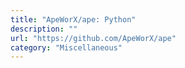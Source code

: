 ```yaml
---
title: "ApeWorX/ape: Python"
description: ""
url: "https://github.com/ApeWorX/ape"
category: "Miscellaneous"
---
```

